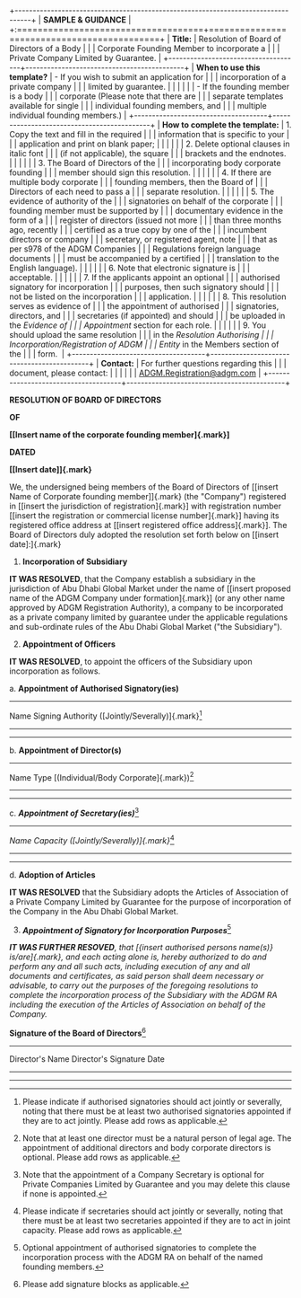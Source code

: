 +----------------------------------------------------------------------------------+
| **SAMPLE & GUIDANCE**                                                            |
+:====================================+============================================+
| **Title:**                          | Resolution of Board of Directors of a Body |
|                                     | Corporate Founding Member to incorporate a |
|                                     | Private Company Limited by Guarantee.      |
+-------------------------------------+--------------------------------------------+
| **When to use this template?**      | - If you wish to submit an application for |
|                                     |   incorporation of a private company       |
|                                     |   limited by guarantee.                    |
|                                     |                                            |
|                                     | - If the founding member is a body         |
|                                     |   corporate (Please note that there are    |
|                                     |   separate templates available for single  |
|                                     |   individual founding members, and         |
|                                     |   multiple individual founding members.)   |
+-------------------------------------+--------------------------------------------+
| **How to complete the template:**   | 1.  Copy the text and fill in the required |
|                                     |     information that is specific to your   |
|                                     |     application and print on blank paper;  |
|                                     |                                            |
|                                     | 2.  Delete optional clauses in italic font |
|                                     |     (if not applicable), the square        |
|                                     |     brackets and the endnotes.             |
|                                     |                                            |
|                                     | 3.  The Board of Directors of the          |
|                                     |     incorporating body corporate founding  |
|                                     |     member should sign this resolution.    |
|                                     |                                            |
|                                     | 4.  If there are multiple body corporate   |
|                                     |     founding members, then the Board of    |
|                                     |     Directors of each need to pass a       |
|                                     |     separate resolution.                   |
|                                     |                                            |
|                                     | 5.  The evidence of authority of the       |
|                                     |     signatories on behalf of the corporate |
|                                     |     founding member must be supported by   |
|                                     |     documentary evidence in the form of a  |
|                                     |     register of directors (issued not more |
|                                     |     than three months ago, recently        |
|                                     |     certified as a true copy by one of the |
|                                     |     incumbent directors or company         |
|                                     |     secretary, or registered agent, note   |
|                                     |     that as per s978 of the ADGM Companies |
|                                     |     Regulations foreign language documents |
|                                     |     must be accompanied by a certified     |
|                                     |     translation to the English language).  |
|                                     |                                            |
|                                     | 6.  Note that electronic signature is      |
|                                     |     acceptable.                            |
|                                     |                                            |
|                                     | 7.  If the applicants appoint an optional  |
|                                     |     authorised signatory for incorporation |
|                                     |     purposes, then such signatory should   |
|                                     |     not be listed on the incorporation     |
|                                     |     application.                           |
|                                     |                                            |
|                                     | 8.  This resolution serves as evidence of  |
|                                     |     the appointment of authorised          |
|                                     |     signatories, directors, and            |
|                                     |     secretaries (if appointed) and should  |
|                                     |     be uploaded in the *Evidence of        |
|                                     |     Appointment* section for each role.    |
|                                     |                                            |
|                                     | 9.  You should upload the same resolution  |
|                                     |     in the *Resolution Authorising         |
|                                     |     Incorporation/Registration of ADGM     |
|                                     |     Entity* in the Members section of the  |
|                                     |     form.                                  |
+-------------------------------------+--------------------------------------------+
| **Contact:**                        | For further questions regarding this       |
|                                     | document, please contact:                  |
|                                     |                                            |
|                                     | ADGM.Registration@adgm.com                 |
+-------------------------------------+--------------------------------------------+

**RESOLUTION OF BOARD OF DIRECTORS**

**OF**

**[\[Insert name of the corporate founding member]{.mark}\]**

**DATED**

**[\[Insert date\]]{.mark}**

We, the undersigned being members of the Board of Directors of \[[insert
Name of Corporate founding member\]]{.mark} (the "Company") registered
in \[[insert the jurisdiction of registration]{.mark}\] with
registration number \[[insert the registration or commercial license
number]{.mark}\] having its registered office address at \[[insert
registered office address]{.mark}\]. The Board of Directors duly adopted
the resolution set forth below on [\[insert date\]:]{.mark}

1)  **Incorporation of Subsidiary**

**IT WAS RESOLVED**, that the Company establish a subsidiary in the
jurisdiction of Abu Dhabi Global Market under the name of \[[insert
proposed name of the ADGM Company under formation]{.mark}\] (or any
other name approved by ADGM Registration Authority), a company to be
incorporated as a private company limited by guarantee under the
applicable regulations and sub-ordinate rules of the Abu Dhabi Global
Market ("the Subsidiary").

2)  **Appointment of Officers**

**IT WAS RESOLVED**, to appoint the officers of the Subsidiary upon
incorporation as follows.

a.  **Appointment of Authorised Signatory(ies)**

  -----------------------------------------------------------------------
  Name                                Signing Authority
                                      ([Jointly/Severally)]{.mark}[^1]
  ----------------------------------- -----------------------------------
                                      

  -----------------------------------------------------------------------

b.  **Appointment of Director(s)**

  -----------------------------------------------------------------------
  Name                                Type [(Individual/Body
                                      Corporate]{.mark})[^2]
  ----------------------------------- -----------------------------------
                                      

  -----------------------------------------------------------------------

c.  ***Appointment of Secretary(ies)***[^3]

  -----------------------------------------------------------------------
  *Name*                              *Capacity
                                      ([Jointly/Severally)]{.mark}*[^4]
  ----------------------------------- -----------------------------------
                                      

  -----------------------------------------------------------------------

d.  **Adoption of Articles**

**IT WAS RESOLVED** that the Subsidiary adopts the Articles of
Association of a Private Company Limited by Guarantee for the purpose of
incorporation of the Company in the Abu Dhabi Global Market.

3)  ***Appointment of Signatory for Incorporation Purposes***[^5]

***IT WAS FURTHER RESOVED**, that [{insert authorised persons name(s)}
is/are]{.mark}, and each acting alone is, hereby authorized to do and
perform any and all such acts, including execution of any and all
documents and certificates, as said person shall deem necessary or
advisable, to carry out the purposes of the foregoing resolutions to
complete the incorporation process of the Subsidiary with the ADGM RA
including the execution of the Articles of Association on behalf of the
Company.*

**Signature of the Board of Directors**[^6]

  -----------------------------------------------------------------------
  Director's Name         Director's Signature    Date
  ----------------------- ----------------------- -----------------------
                                                  

                                                  
  -----------------------------------------------------------------------

[^1]: Please indicate if authorised signatories should act jointly or
    severally, noting that there must be at least two authorised
    signatories appointed if they are to act jointly. Please add rows as
    applicable.

[^2]: Note that at least one director must be a natural person of legal
    age. The appointment of additional directors and body corporate
    directors is optional. Please add rows as applicable.

[^3]: Note that the appointment of a Company Secretary is optional for
    Private Companies Limited by Guarantee and you may delete this
    clause if none is appointed.

[^4]: Please indicate if secretaries should act jointly or severally,
    noting that there must be at least two secretaries appointed if they
    are to act in joint capacity. Please add rows as applicable.

[^5]: Optional appointment of authorised signatories to complete the
    incorporation process with the ADGM RA on behalf of the named
    founding members.

[^6]: Please add signature blocks as applicable.
